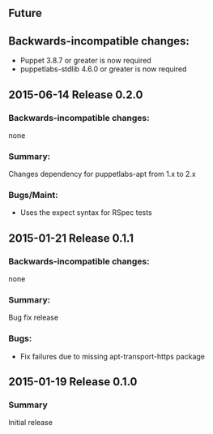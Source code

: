 ## Future

## Backwards-incompatible changes:

- Puppet 3.8.7 or greater is now required
- puppetlabs-stdlib 4.6.0 or greater is now required

## 2015-06-14 Release 0.2.0

### Backwards-incompatible changes:

none

### Summary:

Changes dependency for puppetlabs-apt from 1.x to 2.x

### Bugs/Maint:

* Uses the expect syntax for RSpec tests

## 2015-01-21 Release 0.1.1

### Backwards-incompatible changes:

none

### Summary:

Bug fix release

### Bugs:

* Fix failures due to missing apt-transport-https package

## 2015-01-19 Release 0.1.0

### Summary

Initial release
